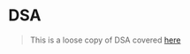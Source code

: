 # DSA

> This is a loose copy of DSA covered [here](https://github.com/kannanjayachandran/Full-Stack-Data-Science)
